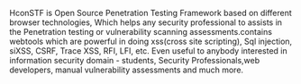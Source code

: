 HconSTF is Open Source Penetration Testing Framework based on different browser technologies, Which helps any security professional to assists in the Penetration testing or vulnerability scanning assessments.contains webtools which are powerful in doing xss(cross site scripting), Sql injection, siXSS, CSRF, Trace XSS, RFI, LFI, etc. Even useful to anybody interested in information security domain - students, Security Professionals,web developers, manual vulnerability assessments and much more.